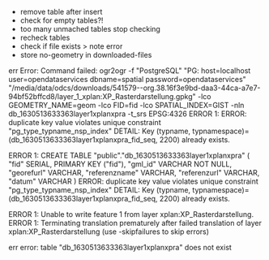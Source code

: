 
- remove table after insert
- check for empty tables?!
- too many unmached tables stop checking
- recheck tables
- check if file exists > note error
- store no-geometry in downloaded-files

err Error: Command failed: ogr2ogr       -f "PostgreSQL"       "PG:        host=localhost         user=opendataservices         dbname=spatial         password=opendataservices"       "/media/data/odcs/downloads/541579--org.38.16f3e9bd-daa3-44ca-a7e7-94bf52bffcd8/layer_1_xplan:XP_Rasterdarstellung.gpkg"       -lco GEOMETRY_NAME=geom       -lco FID=fid       -lco SPATIAL_INDEX=GIST       -nln db_1630513633363layer1xplanxpra       -t_srs EPSG:4326
ERROR 1: ERROR:  duplicate key value violates unique constraint "pg_type_typname_nsp_index"
DETAIL:  Key (typname, typnamespace)=(db_1630513633363layer1xplanxpra_fid_seq, 2200) already exists.

ERROR 1: CREATE TABLE "public"."db_1630513633363layer1xplanxpra" ( "fid" SERIAL, PRIMARY KEY ("fid"), "gml_id" VARCHAR NOT NULL, "georefurl" VARCHAR, "referenzname" VARCHAR, "referenzurl" VARCHAR, "datum" VARCHAR )
ERROR:  duplicate key value violates unique constraint "pg_type_typname_nsp_index"
DETAIL:  Key (typname, typnamespace)=(db_1630513633363layer1xplanxpra_fid_seq, 2200) already exists.

ERROR 1: Unable to write feature 1 from layer xplan:XP_Rasterdarstellung.
ERROR 1: Terminating translation prematurely after failed
translation of layer xplan:XP_Rasterdarstellung (use -skipfailures to skip errors)




err error: table "db_1630513633363layer1xplanxpra" does not exist





